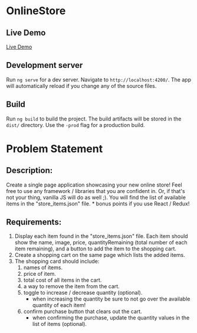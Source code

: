 # OnlineStore

## Live Demo
[Live Demo](https://onlinestore-53755.firebaseapp.com)

## Development server

Run `ng serve` for a dev server. Navigate to `http://localhost:4200/`. The app will automatically reload if you change any of the source files.

## Build

Run `ng build` to build the project. The build artifacts will be stored in the `dist/` directory. Use the `-prod` flag for a production build.


# Problem Statement
## Description:
  Create a single page application showcasing your new online store! Feel free to use any framework / libraries
  that you are confident in. Or, if that's not your thing, vanilla JS will do as well ;). You will find the list
  of available items in the "store_items.json" file.
    * bonus points if you use React / Redux!

## Requirements:
1. Display each item found in the "store_items.json" file. Each item should show the name, image, price, quantityRemaining (total number of each item remaining), and a button to add the item to the shopping cart.
2. Create a shopping cart on the same page which lists the added items.
3. The shopping card should include:
   1. names of items.
   2. price of item.
   3. total cost of all items in the cart.
   3. a way to remove the item from the cart.
   4. toggle to increase / decrease quantity (optional).
        - when increasing the quantity be sure to not go over the available quantity of each item!
    5. confirm purchase button that clears out the cart.
        - when confirming the purchase, update the quantity values in the list of items (optional).
